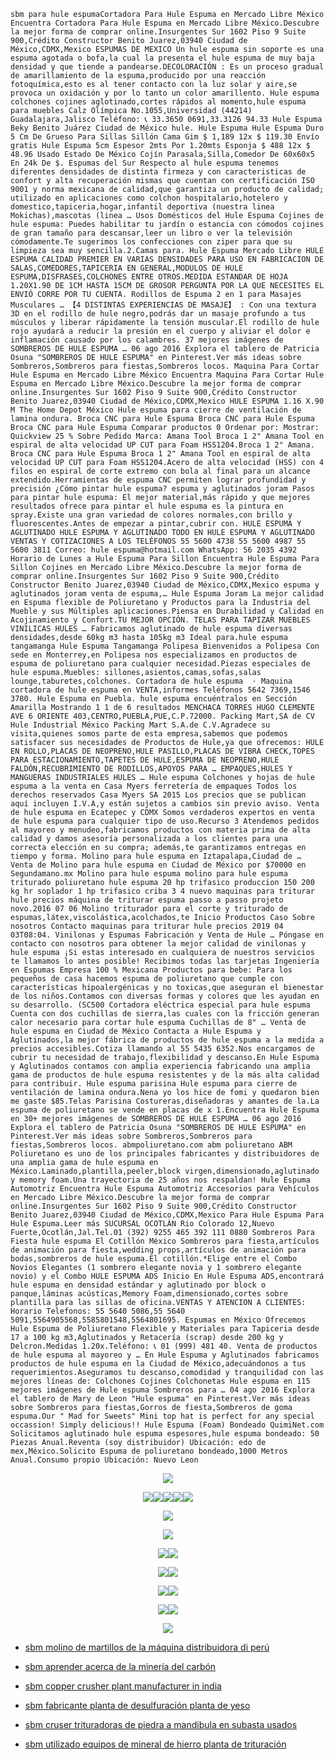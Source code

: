 
```
sbm para hule espumaCortadora Para Hule Espuma en Mercado Libre México Encuentra Cortadora Para Hule Espuma en Mercado Libre México.Descubre la mejor forma de comprar online.Insurgentes Sur 1602 Piso 9 Suite 900,Crédito Constructor Benito Juarez,03940 Ciudad de México,CDMX,Mexico ESPUMAS DE MEXICO Un hule espuma sin soporte es una espuma agotada o bofa,la cual la presenta el hule espuma de muy baja densidad y que tiende a pandearse.DECOLORACIÓN : Es un proceso gradual de amarillamiento de la espuma,producido por una reacción fotoquímica,esto es al tener contacto con la luz solar y aire,se provoca un oxidación y por lo tanto un color amarillento. Hule espuma colchones cojines aglotinado,cortes rápidos al momento,hule espuma para muebles Calz Olímpica No.1055,Universidad (44214) Guadalajara,Jalisco Teléfono: 📞 33.3650 0691,33.3126 94.33 Hule Espuma Beky Benito Juárez Ciudad de México hule. Hule Espuma Hule Espuma Duro 5 Cm De Grueso Para Sillas Sillón Cama Gim $ 1,189 12x $ 119.30 Envío gratis Hule Espuma 5cm Espesor 2mts Por 1.20mts Esponja $ 488 12x $ 48.96 Usado Estado De México Cojín Parasala,Silla,Comedor De 60x60x5 En 24k De $. Espumas del Sur Respecto al hule espuma tenemos diferentes densidades de distinta firmeza y con caracteristicas de confort y alta recuperación mismas que cuentan con certificación ISO 9001 y norma mexicana de calidad,que garantiza un producto de calidad; utilizado en aplicaciones como colchon hospitalario,hotelero y domestico,tapiceria,hogar,infantil deportiva (nuestra linea Mokichas),mascotas (linea … Usos Domésticos del Hule Espuma Cojines de hule espuma: Puedes habilitar tu jardín o estancia con cómodos cojines de gran tamaño para descansar,leer un libro o ver la televisión cómodamente.Te sugerimos los confecciones con ziper para que su limpieza sea muy sencilla.2.Camas para. Hule Espuma Mercado Libre HULE ESPUMA CALIDAD PREMIER EN VARIAS DENSIDADES PARA USO EN FABRICACION DE SALAS,COMEDORES,TAPICERIA EN GENERAL,MODULOS DE HULE ESPUMA,DISFRASES,COLCHONES ENTRE OTROS.MEDIDA ESTANDAR DE HOJA 1.20X1.90 DE 1CM HASTA 15CM DE GROSOR PERGUNTA POR LA QUE NECESITES EL ENVIÓ CORRE POR TU CUENTA. Rodillos de Espuma 2 en 1 para Masajes Musculares … 【4 DISTINTAS EXPERIENCIAS DE MASAJE】 : Con una textura 3D en el rodillo de hule negro,podrás dar un masaje profundo a tus músculos y liberar rápidamente la tensión muscular.El rodillo de hule rojo ayudará a reducir la presión en el cuerpo y aliviar el dolor e inflamación causado por los calambres. 37 mejores imágenes de SOMBREROS DE HULE ESPUMA … 06 ago 2016 Explora el tablero de Patricia Osuna "SOMBREROS DE HULE ESPUMA" en Pinterest.Ver más ideas sobre Sombreros,Sombreros para fiestas,Sombreros locos. Maquina Para Cortar Hule Espuma en Mercado Libre México Encuentra Maquina Para Cortar Hule Espuma en Mercado Libre México.Descubre la mejor forma de comprar online.Insurgentes Sur 1602 Piso 9 Suite 900,Crédito Constructor Benito Juarez,03940 Ciudad de México,CDMX,Mexico HULE ESPUMA 1.16 X.90 M The Home Depot México Hule espuma para cierre de ventilación de lamina ondura. Broca CNC para Hule Espuma Broca CNC para Hule Espuma Broca CNC para Hule Espuma Comparar productos 0 Ordenar por: Mostrar: Quickview 25 % Sobre Pedido Marca: Amana Tool Broca 1 2" Amana Tool en espiral de alta velocidad UP CUT para Foam HSS1204.Broca 1 2" Amana. Broca CNC para Hule Espuma Broca 1 2" Amana Tool en espiral de alta velocidad UP CUT para Foam HSS1204.Acero de alta velocidad (HSS) con 4 filos en espiral de corte extremo con bola al final para un alcance extendido.Herramientas de espuma CNC permiten lograr profundidad y precisión ¿Cómo pintar hule espuma? espuma y aglutinados joram Pasos para pintar hule espuma: El mejor material,más rápido y que mejores resultados ofrece para pintar el hule espuma es la pintura en spray.Existe una gran variedad de colores normales,con brillo y fluorescentes.Antes de empezar a pintar,cubrir con. HULE ESPUMA Y AGLUTINADO HULE ESPUMA Y AGLUTINADO TODO EN HULE ESPUMA Y AGLUTINADO VENTAS Y COTIZACIONES A LOS TELÉFONOS 55 5600 4738 55 5600 4987 55 5600 3811 Correo: hule espuma@hotmail.com WhatsApp: 56 2035 4392 Horario de Lunes a Hule Espuma Para Sillon Encuentra Hule Espuma Para Sillon Cojines en Mercado Libre México.Descubre la mejor forma de comprar online.Insurgentes Sur 1602 Piso 9 Suite 900,Crédito Constructor Benito Juarez,03940 Ciudad de México,CDMX,Mexico espuma y aglutinados joram venta de espuma,… Hule Espuma Joram La mejor calidad en Espuma flexible de Poliuretano y Productos para la Industria del Mueble y sus Múltiples aplicaciones.Piensa en Durabilidad y Calidad en Acojinamiento y Confort.TU MEJOR OPCIÓN. TELAS PARA TAPIZAR MUEBLES VINILICAS HULES … Fabricamos aglutinado de hule espuma diversas densidades,desde 60kg m3 hasta 105kg m3 Ideal para.hule espuma tangamanga Hule Espuma Tangamanga Polipesa Bienvenidos a Polipesa Con sede en Monterrey,en Polipesa nos especializamos en productos de espuma de poliuretano para cualquier necesidad.Piezas especiales de hule espuma.Muebles: sillones,asientos,camas,sofas,salas lounge,taburetes,colchones. Cortadora de hule espuma  · Maquina cortadora de hule espuma en VENTA,informes Teléfonos 5642 7369,1546 3780. Hule Espuma en Puebla. hule espuma encuéntralos en Sección Amarilla Mostrando 1 1 de 6 resultados MENCHACA TORRES HUGO CLEMENTE AVE 6 ORIENTE 403,CENTRO,PUEBLA,PUE,C.P.72000. Packing Mart,SA de CV Hule Industrial México Packing Mart S.A.de C.V.Agradece su visita,quienes somos parte de esta empresa,sabemos que podemos satisfacer sus necesidades de Productos de Hule,ya que ofrecemos: HULE EN ROLLO,PLACAS DE NEOPRENO,HULE PASILLO,PLACAS DE VIBRA CHECK,TOPES PARA ESTACIONAMIENTO,TAPETES DE HULE,ESPUMA DE NEOPRENO,HULE FALDÓN,RECUBRIMIENTO DE RODILLOS,APOYOS PARA … EMPAQUES,HULES Y MANGUERAS INDUSTRIALES HULES … Hule espuma Colchones y hojas de hule espuma a la venta en Casa Myers ferretería de empaques Todos los derechos reservados Casa Myers SA 2015 Los precios que se publican aquí incluyen I.V.A,y están sujetos a cambios sin previo aviso. Venta de hule espuma en Ecatepec y CDMX Somos verdaderos expertos en venta de hule espuma para cualquier tipo de uso.Recurso 3 Atendemos pedidos al mayoreo y menudeo,fabricamos productos con materia prima de alta calidad y damos asesoría personalizada a los clientes para una correcta elección en su compra; además,te garantizamos entregas en tiempo y forma. Molino para hule espuma en Iztapalapa,Ciudad de … Venta de Molino para hule espuma en Ciudad de México por $70000 en Segundamano.mx Molino para hule espuma molino para hule espuma triturado poliuretano hule espuma 20 hp trifasico produccion 150 200 kg hr soplador 1 hp trifasico criba 3 4 nuevo maquinas para triturar hule precios máquina de triturar espuma passo a passo projeto novo.2016 07 06 Molino triturador para el corte y triturado de espumas,látex,viscolástica,acolchados,te Inicio Productos Caso Sobre nosotros Contacto maquinas para triturar hule precios 2019 04 03T08:04. Vinilonas y Espumas Fabricación y Venta de Hule … Póngase en contacto con nosotros para obtener la mejor calidad de vinilonas y hule espuma ¡Si estas interesado en cualquiera de nuestros servicios te llamamos lo antes posible! Recibimos todas las tarjetas Ingeniería en Espumas Empresa 100 % Mexicana Productos para bebe: Para los pequeños de casa hacemos espuma de poliuretano que cumple con características hipoalergénicas y no toxicas,que aseguran el bienestar de los niños.Contamos con diversas formas y colores que les ayudan en su desarrollo. (SC500 Cortadora eléctrica especial para hule espuma Cuenta con dos cuchillas de sierra,las cuales con la fricción generan calor necesario para cortar hule espuma Cuchillas de 8" … Venta de hule espuma en Ciudad de México Contacta a Hule Espuma y Aglutinados,la mejor fábrica de productos de hule espuma a la medida a precios accesibles.Cotiza llamando al 55 5435 6352.Nos encargamos de cubrir tu necesidad de trabajo,flexibilidad y descanso.En Hule Espuma y Aglutinados contamos con amplia experiencia fabricando una amplia gama de productos de hule espuma resistentes y de la más alta calidad para contribuir. Hule espuma parisina Hule espuma para cierre de ventilación de lamina ondura.Nena yo los hice de fomi y quedaron bien me gaste $85.Telas Parisina Costureras,diseñadoras y amantes de la.La espuma de poliuretano se vende en placas de x 1.Encuentra Hule Espuma en 30+ mejores imágenes de SOMBREROS DE HULE ESPUMA … 06 ago 2016 Explora el tablero de Patricia Osuna "SOMBREROS DE HULE ESPUMA" en Pinterest.Ver más ideas sobre Sombreros,Sombreros para fiestas,Sombreros locos. abmpoliuretano.com abm poliuretano ABM Poliuretano es uno de los principales fabricantes y distribuidores de una amplia gama de hule espuma en México.Laminado,plantilla,peeler,block virgen,dimensionado,aglutinado y memory foam.Una trayectoria de 25 años nos respaldan! Hule Espuma Automotriz Encuentra Hule Espuma Automotriz Accesorios para Vehículos en Mercado Libre México.Descubre la mejor forma de comprar online.Insurgentes Sur 1602 Piso 9 Suite 900,Crédito Constructor Benito Juarez,03940 Ciudad de México,CDMX,Mexico Para Hule Espuma Para Hule Espuma.Leer más SUCURSAL OCOTLÁN Rio Colorado 12,Nuevo Fuerte,Ocotlán,Jal.Tel.01 (392) 9255 465 392 111 0880 Sombreros Para Fiesta hule espuma El Cotillón México Sombreros para fiesta,artículos de animación para fiesta,wedding props,artículos de animación para bodas,sombreros de hule espuma.El cotillón.*Elige entre el Combo Novios Elegantes (1 sombrero elegante novia y 1 sombrero elegante novio) y el Combo HULE ESPUMA ADS Inicio En Hule Espuma ADS,encontrará hule espuma en densidad estándar y aglutinado por block o panque,láminas acústicas,Memory Foam,dimensionado,cortes sobre plantilla para las sillas de oficina.VENTAS Y ATENCION A CLIENTES: Horario Telefonos: 55 5640 5086,55 5640 5091,5564905568,5585801548,5564801695. Espumas en México Ofrecemos Hule Espuma de Poliuretano Flexible y Materiales para Tapiceria desde 17 a 100 kg m3,Aglutinados y Retacería (scrap) desde 200 kg y Delcron.Medidas 1.20x.Teléfono: 📞 01 (999) 481 40. Venta de productos de hule espuma al mayoreo y … En Hule Espuma y Aglutinados fabricamos productos de hule espuma en la Ciudad de México,adecuándonos a tus requerimientos.Aseguramos tu descanso,comodidad y tranquilidad con las mejores líneas de: Colchones Cojines Colchonetas Hule espuma en 115 mejores imágenes de Hule espuma Sombreros para … 04 ago 2016 Explora el tablero de Mary de Leon "Hule espuma" en Pinterest.Ver más ideas sobre Sombreros para fiestas,Gorros de fiesta,Sombreros de goma espuma.Our " Mad for Sweets" Mini top hat is perfect for any special occassion! Simply delicious!! Hule Espuma (Foam) Bondeado QuimiNet.com Solicitamos aglutinado hule espuma espesores,hule espuma bondeado: 50 Piezas Anual.Reventa (soy distribuidor) Ubicación: edo de mex,México.Solicito Espuma de poliuretano bondeado,1000 Metros Anual.Consumo propio Ubicación: Nuevo Leon 
```

<div align="center">

<a href="https://es-crusher.shibang-china.com/github&k=sbm+para+hule+espuma"><img src="https://static.shibang-china.com/es/crusher/logo.jpg"></a>

<a href="https://es-crusher.shibang-china.com/github&k=sbm+para+hule+espuma"><img src="https://static.shibang-china.com/es/crusher/index.jpg"></a><a href="https://es-crusher.shibang-china.com/material.htmlgithub&k=sbm+para+hule+espuma"><img src="https://static.shibang-china.com/es/crusher/material.jpg"></a><a href="https://es-crusher.shibang-china.com/application.htmlgithub&k=sbm+para+hule+espuma"><img src="https://static.shibang-china.com/es/crusher/application.jpg"></a><a href="https://es-crusher.shibang-china.com/aboutus.htmlgithub&k=sbm+para+hule+espuma"><img src="https://static.shibang-china.com/es/crusher/aboutus.jpg"></a><a href="https://es-crusher.shibang-china.com/contact.htmlgithub&k=sbm+para+hule+espuma"><img src="https://static.shibang-china.com/es/crusher/contact.jpg"></a>

<a href="https://es-crusher.shibang-china.com/github&k=sbm+para+hule+espuma"><img src="https://static.shibang-china.com/es/crusher/banner.jpg"></a>

<a href="https://swt.shibang-china.com/github&k=sbm+para+hule+espuma"><img src="https://static.shibang-china.com/es/crusher/text.jpg"></a>

<a href="https://swt.shibang-china.com/github&k=sbm+para+hule+espuma"><img src="https://static.shibang-china.com/es/crusher/chat.jpg"></a><a href="https://es-crusher.shibang-china.com/contact.htmlgithub&k=sbm+para+hule+espuma"><img src="https://static.shibang-china.com/es/crusher/message.jpg"></a>

<a href="https://es-crusher.shibang-china.com/products/pe.htmlgithub&k=sbm+para+hule+espuma"><img src="https://static.shibang-china.com/es/crusher/pe.jpg"></a><a href="https://es-crusher.shibang-china.com/products/pf.htmlgithub&k=sbm+para+hule+espuma"><img src="https://static.shibang-china.com/es/crusher/pf.jpg"></a>

<a href="https://es-crusher.shibang-china.com/products/hpt.htmlgithub&k=sbm+para+hule+espuma"><img src="https://static.shibang-china.com/es/crusher/hpt.jpg"></a><a href="https://es-crusher.shibang-china.com/products/vsi.htmlgithub&k=sbm+para+hule+espuma"><img src="https://static.shibang-china.com/es/crusher/vsi.jpg"></a>

<a href="https://es-crusher.shibang-china.com/products/klv.htmlgithub&k=sbm+para+hule+espuma"><img src="https://static.shibang-china.com/es/crusher/klv.jpg"></a><a href="https://es-crusher.shibang-china.com/products/portable.htmlgithub&k=sbm+para+hule+espuma"><img src="https://static.shibang-china.com/es/crusher/portable.jpg"></a>

<a href="https://swt.shibang-china.com/github&k=sbm+para+hule+espuma"><img src="https://static.shibang-china.com/es/crusher/case.jpg"></a>

</div>


* [sbm molino de martillos de la máquina distribuidora di perú](sbm%20molino%20de%20martillos%20de%20la%20m%C3%A1quina%20distribuidora%20di%20per%C3%BA.md)

* [sbm aprender acerca de la minería del carbón](sbm%20aprender%20acerca%20de%20la%20miner%C3%ADa%20del%20carb%C3%B3n.md)

* [sbm copper crusher plant manufacturer in india](sbm%20copper%20crusher%20plant%20manufacturer%20in%20india.md)

* [sbm fabricante planta de desulfuración planta de yeso](sbm%20fabricante%20planta%20de%20desulfuraci%C3%B3n%20planta%20de%20yeso.md)

* [sbm cruser trituradoras de piedra a mandibula en subasta usados](sbm%20cruser%20trituradoras%20de%20piedra%20a%20mandibula%20en%20subasta%20usados.md)

* [sbm utilizado equipos de mineral de hierro planta de trituración](sbm%20utilizado%20equipos%20de%20mineral%20de%20hierro%20planta%20de%20trituraci%C3%B3n.md)